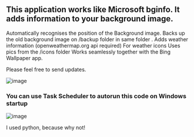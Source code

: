 ## This application works like Microsoft bginfo. It adds information to your background image.


Automatically recognises the position of the Background image.
Backs up the old background image on /backup folder in same folder .
Adds weather information (openweathermap.org api required)
For weather icons Uses pics from the /icons folder 
Works seamlessly together with the Bing Wallpaper app.

Please feel free to send updates.

![image](https://github.com/user-attachments/assets/8f96464c-3328-45b1-aa89-abf8bb8572df)

### You can use Task Scheduler to autorun this code on Windows startup

![image](https://github.com/user-attachments/assets/d53e8513-9770-4171-b442-2f752010c898)

I used python, because why not!
